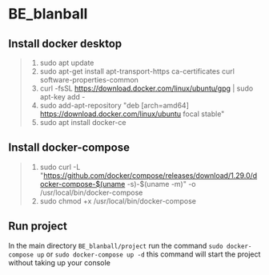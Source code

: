# BE_blanball

## Install docker desktop 

>1. sudo apt update
>2. sudo apt-get install apt-transport-https ca-certificates curl software-properties-common
>3. curl -fsSL https://download.docker.com/linux/ubuntu/gpg | sudo apt-key add -
>4. sudo add-apt-repository "deb [arch=amd64] https://download.docker.com/linux/ubuntu focal stable"
>5. sudo apt install docker-ce

## Install docker-compose

>1. sudo curl -L "https://github.com/docker/compose/releases/download/1.29.0/docker-compose-$(uname -s)-$(uname -m)" -o /usr/local/bin/docker-compose
>2. sudo chmod +x /usr/local/bin/docker-compose

## Run project

In the main directory `BE_blanball/project` run the command `sudo docker-compose up` or `sudo docker-compose up -d` this command will start the project without taking up your console


<!-- # cd project 

# celery -A project worker -l info" -->


<!-- const ws = new WebSocket("ws://localhost:8000/ws/")

ws.onmessage = function(e){
    console.log(e)
} -->

<!-- ws.send(JSON.stringify({
    action: "list",
    request_id: new Date().getTime()
})) -->

